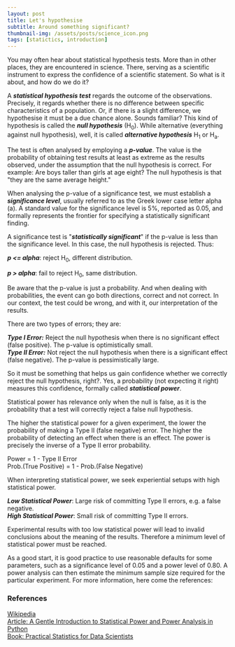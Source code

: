 ```yaml
---
layout: post
title: Let's hypothesise
subtitle: Around something significant?
thumbnail-img: /assets/posts/science_icon.png
tags: [statictics, introduction]
---
```


You may often hear about statistical hypothesis tests. 
More than in other places, they are encountered in science. 
There, serving as a scientific instrument to express the confidence of a scientific statement. 
So what is it about, and how do we do it?

A _**statistical hypothesis test**_ regards the outcome of the observations. 
Precisely, it regards whether there is no difference between specific characteristics of a population. 
Or, if there is a slight difference, we hypothesise it must be a due chance alone. Sounds familiar? 
This kind of hypothesis is called the **_null hypothesis_** (H<sub>0</sub>). 
While alternative (everything against null hypothesis), well, it is called **_alternative hypothesis_** H<sub>1</sub> or H<sub>a</sub>.

The test is often analysed by employing a _**p-value**_.
The value is the probability of obtaining test results at least as extreme as the results observed, under the assumption that the null hypothesis is correct. 
For example: Are boys taller than girls at age eight? The null hypothesis is that "they are the same average height."

When analysing the p-value of a significance test, we must establish a _**significance level**_, usually referred to as the Greek lower case letter alpha (a). 
A standard value for the significance level is 5%, reported as 0.05, and formally represents the frontier for specifying a statistically significant finding.

A significance test is "_**statistically significant**_" if the p-value is less than the significance level. 
In this case, the null hypothesis is rejected. Thus:

_**p <= alpha**_: reject H<sub>0</sub>, different distribution.

_**p > alpha**_: fail to reject H<sub>0</sub>, same distribution.

Be aware that the p-value is just a probability. 
And when dealing with probabilities, the event can go both directions, correct and not correct. 
In our context, the test could be wrong, and with it, our interpretation of the results.

There are two types of errors; they are:

_**Type I Error:**_ Reject the null hypothesis when there is no significant effect (false positive). The p-value is optimistically small.
<br>
**_Type II Error:_** Not reject the null hypothesis when there is a significant effect (false negative). The p-value is pessimistically large.

So it must be something that helps us gain confidence whether we correctly reject the null hypothesis, right?. 
Yes, a probability (not expecting it right) measures this confidence, formally called _**statistical power**_.

Statistical power has relevance only when the null is false, as it is the probability that a test will correctly reject a false null hypothesis.

The higher the statistical power for a given experiment, the lower the probability of making a Type II (false negative) error. 
The higher the probability of detecting an effect when there is an effect. 
The power is precisely the inverse of a Type II error probability.

Power = 1 - Type II Error
<br>
Prob.(True Positive) = 1 - Prob.(False Negative)

When interpreting statistical power, we seek experiential setups with high statistical power.

_**Low Statistical Power**_: Large risk of committing Type II errors, e.g. a false negative.<br>
_**High Statistical Power**_: Small risk of committing Type II errors.

Experimental results with too low statistical power will lead to invalid conclusions about the meaning of the results. 
Therefore a minimum level of statistical power must be reached.

As a good start, it is good practice to use reasonable defaults for some parameters, such as a significance level of 0.05 and a power level of 0.80. 
A power analysis can then estimate the minimum sample size required for the particular experiment. For more information, here come the references:

### References

[Wikipedia](https://en.wikipedia.org/wiki/Null_hypothesis) <br>
[Article: A Gentle Introduction to Statistical Power and Power Analysis in Python](https://machinelearningmastery.com/statistical-power-and-power-analysis-in-python/) <br>
[Book: Practical Statistics for Data Scientists](https://www.researchgate.net/profile/Janine-Zitianellis/post/Can_anyone_please_suggest_a_books_on_machine_learning_using_R_Programming/attachment/613a5b83647f3906fc975a71/AS%3A1066204907204608%401631214467436/download/Practical+Statistics+for+Data+Scientists+50%2B+Essential+Concepts+Using+R+and+Python+by+Peter+Bruce%2C+Andrew+Bruce%2C+Peter+Gedeck.pdf)
